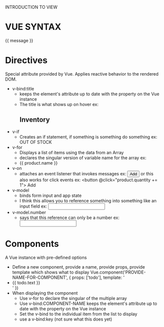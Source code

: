 INTRODUCTION TO VIEW

# VUE SYNTAX
  <div id="app">
    {{ message }} <!-- referenced in data below-->
  </div>

  <script>
    var app = new Vue({
      el: '#app',
      data: {
        message: 'Hello Vue!'
      }
    })
  </script>

# Directives
Special attribute provided by Vue. Applies reactive behavior to the rendered DOM.
  * v-bind:title
    - keeps the element's attribute up to date with the property on the Vue instance
    - The title is what shows up on hover
        ex: <span v-bind:title="message"> <h2>Inventory</h2> </span>
  * v-if
    - Creates an if statement, if something is something do something
        ex: <span v-if="product.quantity === 0"> OUT OF STOCK </span>
  * v-for
    - Displays a list of items using the data from an Array
    - declares the singular version of variable name for the array
        ex:  <li v-for="product in arrayOfProducts"> {{ product.name }} </li>
  * v-on
    - attaches an event listener that invokes messages
        ex: <button v-on:click="product.quantity += 1"> Add </button>
        or this also works for click events
        ex: <button @click="product.quantity += 1"> Add </button>
  * v-model
    - binds form input and app state
    - I think this allows you to reference something into something like an input field
        ex: <input v-model="message">
  * v-model.number
    - says that this reference can only be a number
        ex: <input type="number" v-model.number="product.quantity">

# Components
A Vue instance with pre-defined options
  * Define a new component, provide a name, provide props, provide template which shows what to display
      Vue.component('PROVIDE-NAME-FOR-COMPONENT', {
        props: ['todo'],
        template: '<li>{{ todo.text }}</li>'
      })
  * When displaying the component
    - Use v-for to declare the singular of the multiple array
    - Use v-bind:COMPONENT-NAME keeps the element's attribute up to date with the property on the Vue instance
    - Set the v-bind to the individual item from the list to display
    - use a v-bind:key (not sure what this does yet)
